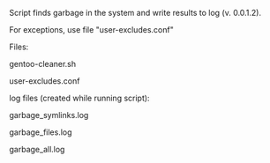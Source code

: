 Script finds garbage in the system and write results to log (v. 0.0.1.2).

For exceptions, use file "user-excludes.conf"


Files:

gentoo-cleaner.sh

user-excludes.conf


log files (created while running script):

garbage_symlinks.log

garbage_files.log

garbage_all.log
